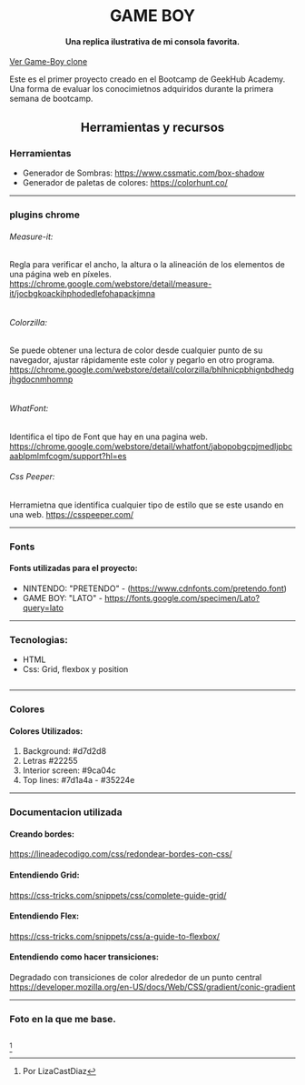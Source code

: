 
<h1 align="center"> GAME BOY </h1>
<h4 align="center">Una replica ilustrativa de mi consola favorita. </h4>
 <a align="center" href="https://lizacastdiaz.github.io/Video-Consola-con-CSS/">Ver Game-Boy clone</a>



Este es el primer proyecto creado en el Bootcamp de GeekHub Academy. Una forma de evaluar los conocimietnos adquiridos durante la primera semana de bootcamp. 




<h2 align="center">Herramientas y recursos</h2>

### Herramientas

- Generador de Sombras: https://www.cssmatic.com/box-shadow 
- Generador de paletas de colores: https://colorhunt.co/

---
### plugins chrome
###### Measure-it:
Regla  para verificar el ancho, la altura o la alineación de los elementos de una página web en píxeles.
https://chrome.google.com/webstore/detail/measure-it/jocbgkoackihphodedlefohapackjmna

<img src="./Imagenes/Mesure.png" alt="">


###### Colorzilla:
Se puede obtener una lectura de color desde cualquier punto de su navegador, ajustar rápidamente este color y pegarlo en otro programa. 
https://chrome.google.com/webstore/detail/colorzilla/bhlhnicpbhignbdhedgjhgdocnmhomnp


<img src="./Imagenes/colorpicker.png" alt="">

###### WhatFont:
Identifica el tipo de Font que hay en una pagina web.
https://chrome.google.com/webstore/detail/whatfont/jabopobgcpjmedljpbcaablpmlmfcogm/support?hl=es
###### Css Peeper:
Herramietna que identifica cualquier tipo de estilo que se este usando en una web.
https://csspeeper.com/

---
### Fonts
#### Fonts utilizadas para el proyecto:

- NINTENDO: "PRETENDO" - (https://www.cdnfonts.com/pretendo.font) 
- GAME BOY: "LATO" - https://fonts.google.com/specimen/Lato?query=lato  

---
### Tecnologias:
- HTML
- Css: Grid, flexbox y position


<img src="./Imagenes/Screenshot 2022-09-24 at 10.11.01.png" alt="">

---
### Colores 
#### Colores Utilizados: 
1. Background: #d7d2d8 
2. Letras #22255  
3. Interior screen: #9ca04c 
4. Top lines: #7d1a4a  -   #35224e


---
### Documentacion utilizada

#### Creando bordes:
https://lineadecodigo.com/css/redondear-bordes-con-css/ 

#### Entendiendo Grid:
https://css-tricks.com/snippets/css/complete-guide-grid/ 

#### Entendiendo Flex:
https://css-tricks.com/snippets/css/a-guide-to-flexbox/ 

#### Entendiendo como hacer transiciones:
Degradado con transiciones de color alrededor de un punto central <br>
https://developer.mozilla.org/en-US/docs/Web/CSS/gradient/conic-gradient

---
### Foto en la que me base.

<img src="./Imagenes/consola.png" alt="">



[^1]

[^1]: Por LizaCastDiaz
